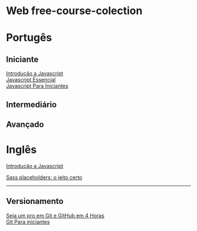 # Web free-course-colection
<h1>Portugês</h1>
<h2>Iniciante</h2>
<a href="https://www.youtube.com/watch?v=BXqUH86F-kA&list=PLntvgXM11X6pi7mW0O4ZmfUI1xDSIbmTm">Introdução a Javascript</a></br>
<a href="https://www.youtube.com/watch?v=ipHuSfOYhwA&list=PLInBAd9OZCzxl38aAYdyoMHVg0xCgxrRx">Javascript Essencial</a></br>
<a href="https://www.youtube.com/watch?v=xnWtGNiG2lg&list=PLhSj3UTs2_yVC0iaCGf16glrrfXuiSd0G">Javascript Para Iniciantes</a></br>


<h2>Intermediário</h2>
<h2>Avançado</h2>


<h1>Inglês</h1>
<a href="https://online-learning.harvard.edu/course/cs50s-web-programming-python-and-javascript?delta=0">Introdução a Javascript</a></br>

<a href="https://www.udemy.com/course/sass-placeholders-o-jeito-certo//">Sass placeholders: o jeito certo</a></br>

<hr/>

<h2>Versionamento</h2>
<a href="https://www.udemy.com/course/git-expert-4-hours/">Seja um pro em Git e GitHub em 4 Horas</a></br>
<a href="https://www.udemy.com/course/git-para-iniciantes/">Git Para iniciantes</a></br>



